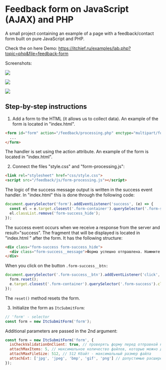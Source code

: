 # Feedback form on JavaScript (AJAX) and PHP
A small project containing an example of a page with a feedback/contact form built on pure JavaScript and PHP.

Check the on here Demo: https://itchief.ru/examples/lab.php?topic=php&file=feedback-form

Screenshots:

![](https://itchief.ru/assets/images/350/1.png)

![](https://itchief.ru/assets/images/350/2.png)

![](https://itchief.ru/assets/images/350/3.png)

## Step-by-step instructions
1. Add a form to the HTML (it allows us to collect data).
An example of the form is located in "index.html".
```html
<form id="form" action="/feedback/processing.php" enctype="multipart/form-data" novalidate>
  ...
</form>
```
The handler is set using the action attribute.
An example of the form is located in "index.html".

2. Connect the files "style.css" and "form-processing.js":
```html
<link rel="stylesheet" href="css/style.css">
<script src="/feedback/js/form-processing.js"></script>
```
The logic of the success message output is written in the success event handler. In "index.html" this is done through the following code:
```js
document.querySelector('form').addEventListener('success', (e) => {
  const el = e.target.closest('.form-container').querySelector('.form-success');
  el.classList.remove('form-success_hide');
});
```
The success event occurs when we receive a response from the server and result="success".
The fragment that will be displayed is located in "index.html " after the form. It has the following structure:
```html
<div class="form-success form-success_hide">
  <div class="form-success__message">Форма успешно отправлена. Нажмите <button type="button" class="form-success__btn">здесь</button>, если нужно отправить ещё одну форму.</div>
</div>
```
When you click on the button `.form-success__btn:`
```js
document.querySelector('.form-success__btn').addEventListener('click', (e) => {
  form.reset();
  e.target.closest('.form-container').querySelector('.form-success').classList.add('form-success_hide');
});
```
The `reset()` method resets the form.

3. Initialize the form as `ItcSubmitForm`:
```js
// 'form' - selector
const form = new ItcSubmitForm('form');
```
Additional parameters are passed in the 2nd argument:
```js
const form = new ItcSubmitForm('form', {
  isCheckValidationOnClient: true, // проверять форму перед отправкой на сервер
  attachMaxItems: 5, // максимальное количество файлов, которые можно добавить к форме
  attachMaxFileSize: 512, // 512 Кбайт - максимальный размер файла
  attachExt: ['jpg', 'jpeg', 'bmp', 'gif', 'png'] // допустимые расширения файлов
});
```
